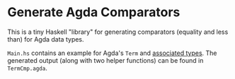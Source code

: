 # Generate Agda Comparators

This is a tiny Haskell "library" for generating comparators (equality and less
than) for Agda data types.

`Main.hs` contains an example for Agda's `Term` and [associated
types](http://agda.readthedocs.io/en/latest/language/reflection.html). The
generated output (along with two helper functions) can be found in
`TermCmp.agda`.

